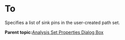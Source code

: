 # To

Specifies a list of sink pins in the user-created path set.

**Parent topic:**[Analysis Set Properties Dialog Box](GUID-27CD55C8-7634-447F-9C5B-43E390FD265B.md)

